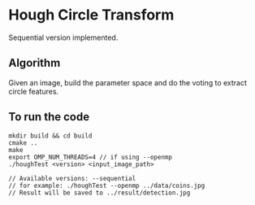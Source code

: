 # Hough Circle Transform
Sequential version implemented.

## Algorithm
Given an image, build the parameter space and do the voting to extract circle features.


## To run the code
```
mkdir build && cd build
cmake ..
make
export OMP_NUM_THREADS=4 // if using --openmp
./houghTest <version> <input_image_path>

// Available versions: --sequential
// for example: ./houghTest --openmp ../data/coins.jpg
// Result will be saved to ../result/detection.jpg
```

